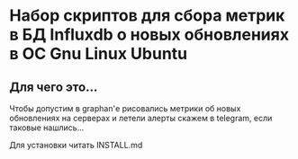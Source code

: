 # Набор скриптов для сбора метрик в БД Influxdb о новых обновлениях в ОС Gnu Linux Ubuntu #

## Для чего это... ##

Чтобы допустим в graphan'е рисовались метрики об новых обновлениях на серверах и летели алерты скажем в telegram, если таковые нашлись...

Для установки читать INSTALL.md